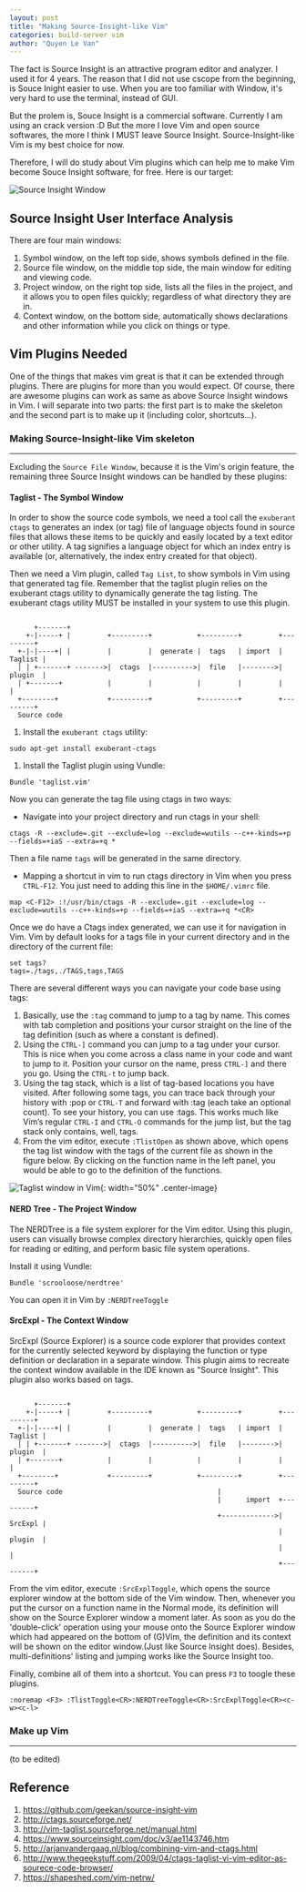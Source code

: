 ```yaml
---
layout: post
title: "Making Source-Insight-like Vim"
categories: build-server vim
author: "Quyen Le Van"
---
```


The fact is Source Insight is an attractive program editor and analyzer. I used it for 4 years. The reason that I did not use cscope from the beginning, is Souce Inight easier to use. When you are too familiar with Window, it's very hard to use the terminal, instead of GUI.

But the prolem is, Souce Insight is a commercial software. Currently I am using an crack version :D But the more I love Vim and open source softwares, the more I think I MUST leave Source Insight. Source-Insight-like Vim is my best choice for now.

Therefore, I will do study about Vim plugins which can help me to make Vim become Souce Insight software, for free. Here is our target:

<!-- more -->

![Source Insight Window](/images/2017-08-26-source-insight-window.gif "Source Insight Window")

## Source Insight User Interface Analysis
There are four main windows:
1. Symbol window, on the left top side, shows symbols defined in the file.
1. Source file window, on the middle top side, the main window for editing and viewing code.
1. Project window, on the right top side, lists all the files in the project, and it allows you to open files quickly; regardless of what directory they are in.
1. Context window, on the bottom side, automatically shows declarations and other information while you click on things or type.

## Vim Plugins Needed
One of the things that makes vim great is that it can be extended through plugins. There are plugins for more than you would expect. Of course, there are awesome plugins can work as same as above Source Insight windows in Vim. I will separate into two parts: the first part is to make the skeleton and the second part is to make up it (including color, shortcuts...).

### Making Source-Insight-like Vim skeleton
---
Excluding the `Source File Window`, because it is the Vim's origin feature, the remaining three Source Insight windows can be handled by these plugins:

#### Taglist - The Symbol Window
In order to show the source code symbols, we need a tool call the `exuberant ctags` to generates an index (or tag) file of language objects found in source files that allows these items to be quickly and easily located by a text editor or other utility. A tag signifies a language object for which an index entry is available (or, alternatively, the index entry created for that object).

Then we need a Vim plugin, called `Tag List`, to show symbols in Vim using that generated tag file. Remember that the taglist plugin relies on the exuberant ctags utility to dynamically generate the tag listing. The exuberant ctags utility MUST be installed in your system to use this plugin.

```

      +-------+
    +-|-----+ |         +---------+           +---------+         +---------+
  +-|-|----+| |         |         |  generate |  tags   | import  | Taglist |
  | | +-------+ ------->|  ctags  |---------->|  file   |-------->| plugin  |
  | +-------+           |         |           |         |         |         |
  +--------+            +---------+           +---------+         +---------+
  Source code

```

1. Install the `exuberant ctags` utility:
```
sudo apt-get install exuberant-ctags
```
1. Install the Taglist plugin using Vundle:
```
Bundle 'taglist.vim'
```

Now you can generate the tag file using ctags in two ways:
* Navigate into your project directory and run ctags in your shell:
```
ctags -R --exclude=.git --exclude=log --exclude=wutils --c++-kinds=+p --fields=+iaS --extra=+q *
```
Then a file name `tags` will be generated in the same directory.
* Mapping a shortcut in vim to run ctags directory in Vim when you press `CTRL-F12`. You just need to adding this line in the `$HOME/.vimrc` file.
```
map <C-F12> :!/usr/bin/ctags -R --exclude=.git --exclude=log --exclude=wutils --c++-kinds=+p --fields=+iaS --extra=+q *<CR>
```

Once we do have a Ctags index generated, we can use it for navigation in Vim. Vim by default looks for a tags file in your current directory and in the directory of the current file:
```
set tags?
tags=./tags,./TAGS,tags,TAGS
```

There are several different ways you can navigate your code base using tags:

1. Basically, use the `:tag` command to jump to a tag by name. This comes with tab completion and positions your cursor straight on the line of the tag definition (such as where a constant is defined).
1. Using the `CTRL-]` command you can jump to a tag under your cursor. This is nice when you come across a class name in your code and want to jump to it. Position your cursor on the name, press `CTRL-]` and there you go. Using the `CTRL-t` to jump back.
1. Using the tag stack, which is a list of tag-based locations you have visited. After following some tags, you can trace back through your history with :pop or `CTRL-T` and forward with :tag (each take an optional count). To see your history, you can use :tags. This works much like Vim’s regular `CTRL-I` and `CTRL-O` commands for the jump list, but the tag stack only contains, well, tags.
1. From the vim editor, execute `:TlistOpen` as shown above, which opens the tag list window with the tags of the current file as shown in the figure below. By clicking on the function name in the left panel, you would be able to go to the definition of the functions.


![Taglist window in Vim](/images/2017-08-26-tlistopen.png "Taglist window in Vim"){: width="50%" .center-image}

#### NERD Tree - The Project Window
The NERDTree is a file system explorer for the Vim editor. Using this plugin, users can visually browse complex directory hierarchies, quickly open files for reading or editing, and perform basic file system operations.

Install it using Vundle:
```
Bundle 'scrooloose/nerdtree'
```

You can open it in Vim by `:NERDTreeToggle`

#### SrcExpl - The Context Window
SrcExpl (Source Explorer) is a source code explorer that provides context for the currently selected keyword by displaying the function or type definition or declaration in a separate window. This plugin aims to recreate the context window available in the IDE known as "Source Insight". This plugin also works based on tags.

```

      +-------+
    +-|-----+ |         +---------+           +---------+         +---------+
  +-|-|----+| |         |         |  generate |  tags   | import  | Taglist |
  | | +-------+ ------->|  ctags  |---------->|  file   |-------->| plugin  |
  | +-------+           |         |           |         |         |         |
  +--------+            +---------+           +---------+         +---------+
  Source code                                      |
                                                   |      import  +---------+
                                                   +------------->| SrcExpl |
                                                                  | plugin  |
                                                                  |         |
                                                                  +---------+

```

From the vim editor, execute `:SrcExplToggle`, which opens the source explorer window at the bottom side of the Vim window. Then, whenever you put the cursor on a function name in the Normal mode, its definition will show on the Source Explorer window a moment later. As soon as you do the 'double-click' operation using your mouse onto the Source Explorer window which had appeared on the bottom of (G)Vim, the definition and its context will be shown on the editor window.(Just like Source Insight does). Besides, multi-definitions' listing and jumping works like the Source Insight too.

Finally, combine all of them into a shortcut. You can press `F3` to toogle these plugins.

```
:noremap <F3> :TlistToggle<CR>:NERDTreeToggle<CR>:SrcExplToggle<CR><c-w><c-l>
```

### Make up Vim
---
(to be edited)

## Reference
1. <https://github.com/geekan/source-insight-vim>
1. <http://ctags.sourceforge.net/>
1. <http://vim-taglist.sourceforge.net/manual.html>
1. <https://www.sourceinsight.com/doc/v3/ae1143746.htm>
1. <http://arjanvandergaag.nl/blog/combining-vim-and-ctags.html>
1. <http://www.thegeekstuff.com/2009/04/ctags-taglist-vi-vim-editor-as-sourece-code-browser/>
1. <https://shapeshed.com/vim-netrw/>
